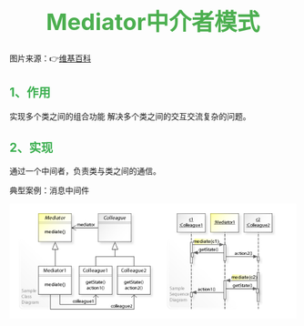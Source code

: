 # <h1 align='center' style='color:#4cAF50;font-size:40px'>  Mediator中介者模式</h1>

图片来源：👉[维基百科](https://en.wikipedia.org/wiki/Facade_pattern)

## <font color=#3caf50>1、作用</font>

实现多个类之间的组合功能
解决多个类之间的交互交流复杂的问题。

## <font color=#3caf50>2、实现</font>

通过一个中间者，负责类与类之间的通信。

典型案例：消息中间件

![img](./imgs/5.3、Mediator中介者模式.md/W3sDesign_Mediator_Design_Pattern_UML.jpg)
